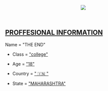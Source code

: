 <p align="center">
  <img src="https://readme-typing-svg.herokuapp.com?color=FF0000&width=400&lines=Hey+,+I+AM+THE+END+%F0%9F%87%AE%F0%9F%87%B3;FROM+EARTH+%F0%9F%A4%A3">
</p> 
<br>

## [PROFFESIONAL INFORMATION](gh-dark-only)
Name = "THE END"

* Class = ["college"](gh-light-only)

* Age = ["18"](gh-light-only)

* Country = [" 🇮🇳 "](gh-light-only)

* State = ["MAHARASHTRA"](gh-light-only)
 
